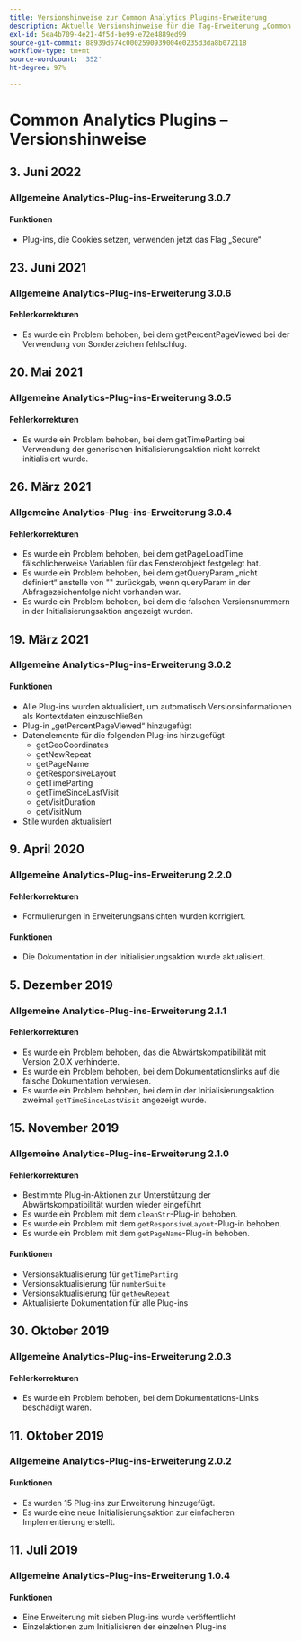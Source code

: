 ```yaml
---
title: Versionshinweise zur Common Analytics Plugins-Erweiterung
description: Aktuelle Versionshinweise für die Tag-Erweiterung „Common Analytics Plugins“ in Adobe Experience Platform.
exl-id: 5ea4b709-4e21-4f5d-be99-e72e4889ed99
source-git-commit: 88939d674c0002590939004e0235d3da8b072118
workflow-type: tm+mt
source-wordcount: '352'
ht-degree: 97%

---
```


# Common Analytics Plugins – Versionshinweise

## 3. Juni 2022

### Allgemeine Analytics-Plug-ins-Erweiterung 3.0.7

#### Funktionen

* Plug-ins, die Cookies setzen, verwenden jetzt das Flag „Secure“

## 23. Juni 2021

### Allgemeine Analytics-Plug-ins-Erweiterung 3.0.6

#### Fehlerkorrekturen

* Es wurde ein Problem behoben, bei dem getPercentPageViewed bei der Verwendung von Sonderzeichen fehlschlug.

## 20. Mai 2021

### Allgemeine Analytics-Plug-ins-Erweiterung 3.0.5

#### Fehlerkorrekturen

* Es wurde ein Problem behoben, bei dem getTimeParting bei Verwendung der generischen Initialisierungsaktion nicht korrekt initialisiert wurde.

## 26. März 2021

### Allgemeine Analytics-Plug-ins-Erweiterung 3.0.4

#### Fehlerkorrekturen

* Es wurde ein Problem behoben, bei dem getPageLoadTime fälschlicherweise Variablen für das Fensterobjekt festgelegt hat.
* Es wurde ein Problem behoben, bei dem getQueryParam „nicht definiert“ anstelle von &quot;&quot; zurückgab, wenn queryParam in der Abfragezeichenfolge nicht vorhanden war.
* Es wurde ein Problem behoben, bei dem die falschen Versionsnummern in der Initialisierungsaktion angezeigt wurden.

## 19. März 2021

### Allgemeine Analytics-Plug-ins-Erweiterung 3.0.2

#### Funktionen

* Alle Plug-ins wurden aktualisiert, um automatisch Versionsinformationen als Kontextdaten einzuschließen
* Plug-in „getPercentPageViewed“ hinzugefügt
* Datenelemente für die folgenden Plug-ins hinzugefügt
   * getGeoCoordinates
   * getNewRepeat
   * getPageName
   * getResponsiveLayout
   * getTimeParting
   * getTimeSinceLastVisit
   * getVisitDuration
   * getVisitNum
* Stile wurden aktualisiert

## 9. April 2020

### Allgemeine Analytics-Plug-ins-Erweiterung 2.2.0

#### Fehlerkorrekturen

* Formulierungen in Erweiterungsansichten wurden korrigiert.

#### Funktionen

* Die Dokumentation in der Initialisierungsaktion wurde aktualisiert.

## 5. Dezember 2019

### Allgemeine Analytics-Plug-ins-Erweiterung 2.1.1

#### Fehlerkorrekturen

* Es wurde ein Problem behoben, das die Abwärtskompatibilität mit Version 2.0.X verhinderte.
* Es wurde ein Problem behoben, bei dem Dokumentationslinks auf die falsche Dokumentation verwiesen.
* Es wurde ein Problem behoben, bei dem in der Initialisierungsaktion zweimal `getTimeSinceLastVisit` angezeigt wurde.

## 15. November 2019

### Allgemeine Analytics-Plug-ins-Erweiterung 2.1.0

#### Fehlerkorrekturen

* Bestimmte Plug-in-Aktionen zur Unterstützung der Abwärtskompatibilität wurden wieder eingeführt
* Es wurde ein Problem mit dem `cleanStr`-Plug-in behoben.
* Es wurde ein Problem mit dem `getResponsiveLayout`-Plug-in behoben.
* Es wurde ein Problem mit dem `getPageName`-Plug-in behoben.

#### Funktionen

* Versionsaktualisierung für `getTimeParting`
* Versionsaktualisierung für `numberSuite`
* Versionsaktualisierung für `getNewRepeat`
* Aktualisierte Dokumentation für alle Plug-ins

## 30. Oktober 2019

### Allgemeine Analytics-Plug-ins-Erweiterung 2.0.3

#### Fehlerkorrekturen

* Es wurde ein Problem behoben, bei dem Dokumentations-Links beschädigt waren.

## 11. Oktober 2019

### Allgemeine Analytics-Plug-ins-Erweiterung 2.0.2

#### Funktionen

* Es wurden 15 Plug-ins zur Erweiterung hinzugefügt.
* Es wurde eine neue Initialisierungsaktion zur einfacheren Implementierung erstellt.

## 11. Juli 2019

### Allgemeine Analytics-Plug-ins-Erweiterung 1.0.4

#### Funktionen

* Eine Erweiterung mit sieben Plug-ins wurde veröffentlicht
* Einzelaktionen zum Initialisieren der einzelnen Plug-ins
